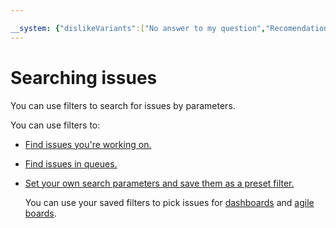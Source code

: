 ```yaml
---

__system: {"dislikeVariants":["No answer to my question","Recomendations didn't help","The content doesn't match title","Other"]}
---
```

# Searching issues

		   

You can use filters to search for issues by parameters.

<!---->

You can use filters to:

- [Find issues you're working on.](default-filters.md)

- [Find issues in queues.](../manager/quick-filters.md)

- [Set your own search parameters and save them as a preset filter.](create-filter.md)

    You can use your saved filters to pick issues for [dashboards](dashboard.md) and [agile boards](../manager/create-agile-board.md).
